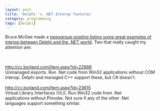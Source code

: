 ```yaml
---
layout: post
title: 'Delphi''s .NET Interop features'
category: programming
tags: [delphi]
---
```


Bruce McGee made a <a href="http://groups.google.com/group/borland.public.delphi.non-technical/browse_thread/thread/9b61ff2b4300a66e/2dad3eb263746f07?lnk=st&amp;q=Bruce+McGee+interop&amp;rnum=1#2dad3eb263746f07">newsgroup posting listing some great examples of interop between Delphi and the .NET world</a>.  Two that really caught my attention are:<br /><br /><div class="quote"><br /><a href="http://cc.borland.com/Item.aspx?id=22688">http://cc.borland.com/Item.aspx?id=22688</a><br />Unmanaged exports.  Run .Net code from Win32 applications without COM interop.  Delphi and managed C++ support these, but C# doesn't.<br /><br /><a href="http://cc.borland.com/Item.aspx?id=23615">http://cc.borland.com/Item.aspx?id=23615</a><br />Virtual Library Interfaces (VLI).  Run Win32 code from .Net<br />applications without PInvoke.  Not sure if any of the other .Net<br />languages support something similar.<br /></div>
